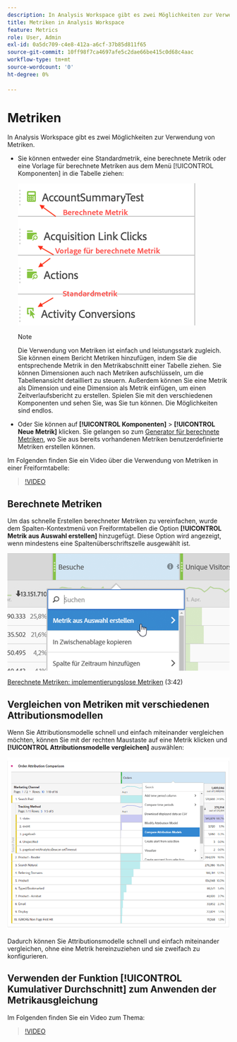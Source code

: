 ```yaml
---
description: In Analysis Workspace gibt es zwei Möglichkeiten zur Verwendung von Metriken.
title: Metriken in Analysis Workspace
feature: Metrics
role: User, Admin
exl-id: 0a5dc709-c4e8-412a-a6cf-37b85d811f65
source-git-commit: 10ff98f7ca4697afe5c2dae66be415c0d68c4aac
workflow-type: tm+mt
source-wordcount: '0'
ht-degree: 0%

---
```


# Metriken

In Analysis Workspace gibt es zwei Möglichkeiten zur Verwendung von Metriken.

* Sie können entweder eine Standardmetrik, eine berechnete Metrik oder eine Vorlage für berechnete Metriken aus dem Menü [!UICONTROL Komponenten] in die Tabelle ziehen:

   ![](assets/metrics_icons.png)

   >[!NOTE]
   >
   >Die Verwendung von Metriken ist einfach und leistungsstark zugleich. Sie können einem Bericht Metriken hinzufügen, indem Sie die entsprechende Metrik in den Metrikabschnitt einer Tabelle ziehen. Sie können Dimensionen auch nach Metriken aufschlüsseln, um die Tabellenansicht detailliert zu steuern. Außerdem können Sie eine Metrik als Dimension und eine Dimension als Metrik einfügen, um einen Zeitverlaufsbericht zu erstellen. Spielen Sie mit den verschiedenen Komponenten und sehen Sie, was Sie tun können. Die Möglichkeiten sind endlos.

* Oder Sie können auf **[!UICONTROL Komponenten]** > **[!UICONTROL Neue Metrik]** klicken. Sie gelangen so zum [Generator für berechnete Metriken](/help/components/c-calcmetrics/cm-overview.md), wo Sie aus bereits vorhandenen Metriken benutzerdefinierte Metriken erstellen können.

Im Folgenden finden Sie ein Video über die Verwendung von Metriken in einer Freiformtabelle:

>[!VIDEO](https://video.tv.adobe.com/v/40817/?quality=12)

## Berechnete Metriken

Um das schnelle Erstellen berechneter Metriken zu vereinfachen, wurde dem Spalten-Kontextmenü von Freiformtabellen die Option **[!UICONTROL Metrik aus Auswahl erstellen]** hinzugefügt. Diese Option wird angezeigt, wenn mindestens eine Spaltenüberschriftszelle ausgewählt ist.

![](assets/calc_metrics.png)

[Berechnete Metriken: implementierungslose Metriken](https://experienceleague.adobe.com/docs/analytics-learn/tutorials/components/calculated-metrics/calculated-metrics-implementationless-metrics.html?lang=de) (3:42)

## Vergleichen von Metriken mit verschiedenen Attributionsmodellen

Wenn Sie Attributionsmodelle schnell und einfach miteinander vergleichen möchten, können Sie mit der rechten Maustaste auf eine Metrik klicken und **[!UICONTROL Attributionsmodelle vergleichen]** auswählen:

![Vergleichsattribution](assets/compare-attribution.png)

Dadurch können Sie Attributionsmodelle schnell und einfach miteinander vergleichen, ohne eine Metrik hereinzuziehen und sie zweifach zu konfigurieren.

## Verwenden der Funktion [!UICONTROL Kumulativer Durchschnitt] zum Anwenden der Metrikausgleichung

Im Folgenden finden Sie ein Video zum Thema:

>[!VIDEO](https://video.tv.adobe.com/v/27068/?quality=12)
